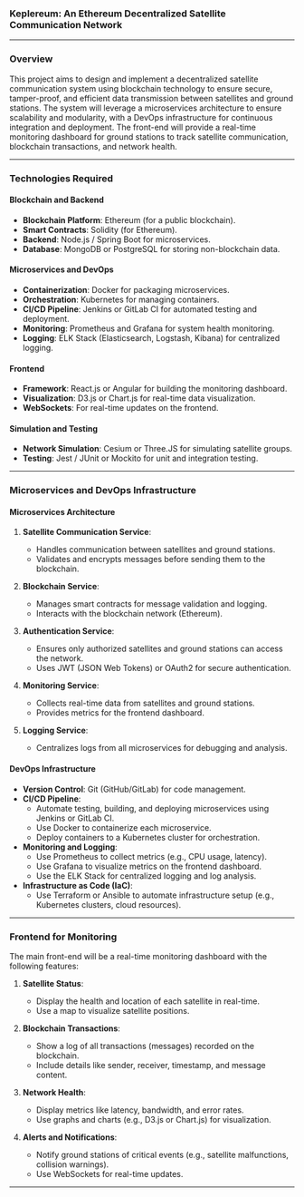 ### Keplereum: An Ethereum Decentralized Satellite Communication Network

---

### **Overview**
This project aims to design and implement a decentralized satellite communication system using blockchain technology to ensure secure, tamper-proof, and efficient data transmission between satellites and ground stations. The system will leverage a microservices architecture to ensure scalability and modularity, with a DevOps infrastructure for continuous integration and deployment. The front-end will provide a real-time monitoring dashboard for ground stations to track satellite communication, blockchain transactions, and network health.

---

### **Technologies Required**

#### **Blockchain and Backend**
- **Blockchain Platform**: Ethereum (for a public blockchain).
- **Smart Contracts**: Solidity (for Ethereum).
- **Backend**: Node.js / Spring Boot for microservices.
- **Database**: MongoDB or PostgreSQL for storing non-blockchain data.

#### **Microservices and DevOps**
- **Containerization**: Docker for packaging microservices.
- **Orchestration**: Kubernetes for managing containers.
- **CI/CD Pipeline**: Jenkins or GitLab CI for automated testing and deployment.
- **Monitoring**: Prometheus and Grafana for system health monitoring.
- **Logging**: ELK Stack (Elasticsearch, Logstash, Kibana) for centralized logging.

#### **Frontend**
- **Framework**: React.js or Angular for building the monitoring dashboard.
- **Visualization**: D3.js or Chart.js for real-time data visualization.
- **WebSockets**: For real-time updates on the frontend.

#### **Simulation and Testing**
- **Network Simulation**: Cesium or Three.JS for simulating satellite groups.
- **Testing**: Jest / JUnit or Mockito for unit and integration testing.

---

### **Microservices and DevOps Infrastructure**

#### **Microservices Architecture**
1. **Satellite Communication Service**:
   - Handles communication between satellites and ground stations.
   - Validates and encrypts messages before sending them to the blockchain.

2. **Blockchain Service**:
   - Manages smart contracts for message validation and logging.
   - Interacts with the blockchain network (Ethereum).

3. **Authentication Service**:
   - Ensures only authorized satellites and ground stations can access the network.
   - Uses JWT (JSON Web Tokens) or OAuth2 for secure authentication.

4. **Monitoring Service**:
   - Collects real-time data from satellites and ground stations.
   - Provides metrics for the frontend dashboard.

5. **Logging Service**:
   - Centralizes logs from all microservices for debugging and analysis.

#### **DevOps Infrastructure**
- **Version Control**: Git (GitHub/GitLab) for code management.
- **CI/CD Pipeline**:
  - Automate testing, building, and deploying microservices using Jenkins or GitLab CI.
  - Use Docker to containerize each microservice.
  - Deploy containers to a Kubernetes cluster for orchestration.
- **Monitoring and Logging**:
  - Use Prometheus to collect metrics (e.g., CPU usage, latency).
  - Use Grafana to visualize metrics on the frontend dashboard.
  - Use the ELK Stack for centralized logging and log analysis.
- **Infrastructure as Code (IaC)**:
  - Use Terraform or Ansible to automate infrastructure setup (e.g., Kubernetes clusters, cloud resources).

---

### **Frontend for Monitoring**
The main front-end will be a real-time monitoring dashboard with the following features:

1. **Satellite Status**:
   - Display the health and location of each satellite in real-time.
   - Use a map to visualize satellite positions.

2. **Blockchain Transactions**:
   - Show a log of all transactions (messages) recorded on the blockchain.
   - Include details like sender, receiver, timestamp, and message content.

3. **Network Health**:
   - Display metrics like latency, bandwidth, and error rates.
   - Use graphs and charts (e.g., D3.js or Chart.js) for visualization.

4. **Alerts and Notifications**:
   - Notify ground stations of critical events (e.g., satellite malfunctions, collision warnings).
   - Use WebSockets for real-time updates.

---
